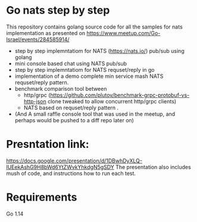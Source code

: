 # Go nats step by step
This repository contains golang source code for all the samples for nats implementation as presented on https://www.meetup.com/Go-Israel/events/284585914/
- step by step implemntatiom for NATS (https://nats.io/) pub/sub using golang
- mini console based chat using NATS pub/sub
- step by step implemntatiom for NATS requset/reply in go
- implementation of a demo complete min service mash NATS requset/reply pattern.
- benchmark comparison tool between 
  - http/grpc (https://github.com/plutov/benchmark-grpc-protobuf-vs-http-json clone tweaked to allow concurrent http/grpc clients) 
  - NATS based on requset/reply pattern .
- (And A small raffle console tool that was used in the meetup, and perhaps would be pushed to a diff repo later on)

# Presntation link:
https://docs.google.com/presentation/d/1DBwhDyXLQ-lUEekAshG9H8bWd6YtZWvkYhkdgN5gSDY
The presentation also includes mush of code, and instructions how to run each test.

# Requirements
Go 1.14




